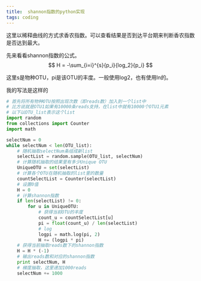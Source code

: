 ```yaml
---
title:  shannon指数的python实现
tags: coding
---
```

这里以稀释曲线的方式求香农指数。可以查看结果是否到达平台期来判断香农指数是否达到最大。

先来看看shannon指数的公式。
$$
H = -\sum_{i=i}^{s}{p_i}{log_2}{p_i}
$$

这里s是物种OTU，pi是该OTU的丰度。一般使用log2，也有使用ln的。

我的写法是这样的
```python
# 首先将所有物种OTU按照出现次数（即reads数）加入到一个list中
# 比方说就是OTU1如果有10000条reads支持，在list中就有10000个OTU1元素
# 以下以OTU_list表示这个list
import random
from collections import Counter
import math

selectNum = 0
while selectNum < len(OTU_list):
	# 随机抽取selectNum条组成新list
	selectList = random.sample(OTU_list, selectNum)
	# 计算随机抽取的结果里有多少Unique OTU
	UniqueOTU = set(selectList)
	# 计算各个OTU在随机抽取的list里的数量
	countSelectList = Counter(selectList)
	# 设置0值
	H = 0
	# 计算shannon指数
	if len(selectList) != 0:
		for u in UniqueOTU:
			# 获得当前OTU的丰度
			count_u = countSelectList[u]
			pi = float(count_u) / len(selectList)
			# log
			logpi = math.log(pi, 2)
			H += (logpi * pi)
	# 获得当前抽取reads数下的shannon指数
	H = H * (-1)
	# 输出reads数和对应的shannon指数
	print selectNum, H
	# 梯度抽取，这里递加1000reads
	selectNum += 1000
```


[^_^]:集合啦，动物之森